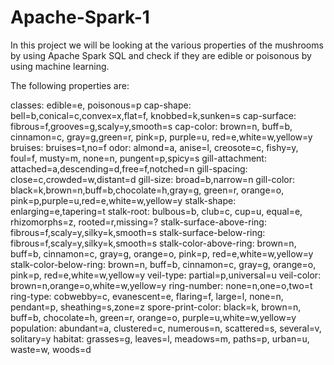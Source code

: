 # Apache-Spark-1
In this project we will be looking at the various properties of the mushrooms by using Apache Spark SQL and check if they are edible or poisonous by using machine learning.

The following properties are:

classes:                            edible=e, poisonous=p
cap-shape:                          bell=b,conical=c,convex=x,flat=f, knobbed=k,sunken=s
cap-surface:                        fibrous=f,grooves=g,scaly=y,smooth=s
cap-color:                          brown=n, buff=b, cinnamon=c, gray=g,green=r, pink=p, purple=u, red=e,white=w,yellow=y
bruises:                            bruises=t,no=f
odor:                               almond=a, anise=l, creosote=c, fishy=y, foul=f, musty=m, none=n, pungent=p,spicy=s
gill-attachment:                    attached=a,descending=d,free=f,notched=n
gill-spacing:                       close=c,crowded=w,distant=d
gill-size:                          broad=b,narrow=n
gill-color:                         black=k,brown=n,buff=b,chocolate=h,gray=g, green=r, orange=o, pink=p,purple=u,red=e,white=w,yellow=y
stalk-shape:                        enlarging=e,tapering=t
stalk-root:                         bulbous=b, club=c, cup=u, equal=e, rhizomorphs=z, rooted=r,missing=?
stalk-surface-above-ring:           fibrous=f,scaly=y,silky=k,smooth=s
stalk-surface-below-ring:           fibrous=f,scaly=y,silky=k,smooth=s
stalk-color-above-ring:             brown=n, buff=b, cinnamon=c, gray=g, orange=o, pink=p, red=e,white=w,yellow=y
stalk-color-below-ring:             brown=n, buff=b, cinnamon=c, gray=g, orange=o, pink=p, red=e,white=w,yellow=y
veil-type:                          partial=p,universal=u
veil-color:                         brown=n,orange=o,white=w,yellow=y
ring-number:                        none=n,one=o,two=t
ring-type:                          cobwebby=c, evanescent=e, flaring=f, large=l, none=n, pendant=p, sheathing=s,zone=z
spore-print-color:                  black=k, brown=n, buff=b, chocolate=h, green=r, orange=o, purple=u,white=w,yellow=y
population:                         abundant=a, clustered=c, numerous=n, scattered=s, several=v, solitary=y
habitat:                            grasses=g, leaves=l, meadows=m, paths=p, urban=u, waste=w, woods=d

